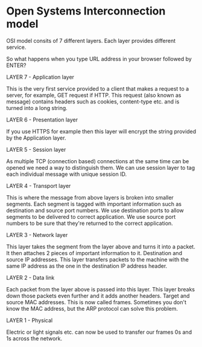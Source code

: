 <h1>Open Systems Interconnection model</h1>

OSI model consits of 7 different layers. Each layer provides different service. 

So what happens when you type URL address in your browser followed by ENTER? 

LAYER 7 - Application layer 

This is the very first service provided to a client that makes a request to a server, 
for example, GET request if HTTP. This request (also known as message) contains headers 
such as cookies, content-type etc. and is turned into a long string. 

LAYER 6 - Presentation layer 

If you use HTTPS for example then this layer will encrypt the string provided by the Application
layer. 

LAYER 5 - Session layer

As multiple TCP (connection based) connections at the same time can be opened we need a way to 
distinguish them. We can use session layer to tag each individual message with unique session ID.

LAYER 4 - Transport layer 

This is where the message from above layers is broken into smaller segments. Each segment is tagged
with important information such as destination and source port numbers. We use destination ports
to allow segments to be delivered to correct application. We use source port numbers to be sure 
that they're returned to the correct application. 

LAYER 3 - Network layer 

This layer takes the segment from the layer above and turns it into a packet. It then attaches 2 
pieces of important information to it. Destination and source IP addresses. This layer transfers 
packets to the machine with the same IP address as the one in the destination IP address header.


LAYER 2 - Data link 

Each packet from the layer above is passed into this layer. This layer breaks down those packets
even further and it adds another headers. Target and source MAC addresses. This is now called frames.
Sometimes you don't know the MAC address, but the ARP protocol can solve this problem. 

LAYER 1 - Physical 

Electric or light signals etc. can now be used to transfer our frames 0s and 1s across the network. 


